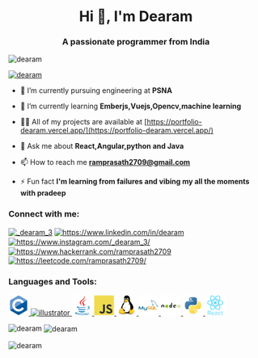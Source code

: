 

<!--
**Dearam/Dearam** is a ✨ _special_ ✨ repository because its `README.md` (this file) appears on your GitHub profile.

Here are some ideas to get you started:

- 🔭 I’m currently working on ...
- 🌱 I’m currently learning ...
- 👯 I’m looking to collaborate on ...
- 🤔 I’m looking for help with ...
- 💬 Ask me about ...
- 📫 How to reach me: ...
- 😄 Pronouns: ...
- ⚡ Fun fact: ...
-->


<h1 align="center">Hi 👋, I'm Dearam</h1>
<h3 align="center">A passionate programmer from India</h3>

<p align="left"> <img src="https://komarev.com/ghpvc/?username=dearam&label=Profile%20views&color=0e75b6&style=flat" alt="dearam" /> </p>

<p align="left"> <a href="https://github.com/ryo-ma/github-profile-trophy"><img src="https://github-profile-trophy.vercel.app/?username=dearam" alt="dearam" /></a> </p>

- 🔭 I’m currently pursuing engineering at **PSNA**

- 🌱 I’m currently learning **Emberjs,Vuejs,Opencv,machine learning**

- 👨‍💻 All of my projects are available at [https://portfolio-dearam.vercel.app/](https://portfolio-dearam.vercel.app/)

- 💬 Ask me about **React,Angular,python and Java**

- 📫 How to reach me **ramprasath2709@gmail.com**

- ⚡ Fun fact **I'm learning from failures and vibing my all the moments with pradeep**

<h3 align="left">Connect with me:</h3>
<p align="left">
<a href="https://twitter.com/_dearam_3" target="blank"><img align="center" src="https://raw.githubusercontent.com/rahuldkjain/github-profile-readme-generator/master/src/images/icons/Social/twitter.svg" alt="_dearam_3" height="30" width="40" /></a>
<a href="https://linkedin.com/in/https://www.linkedin.com/in/dearam" target="blank"><img align="center" src="https://raw.githubusercontent.com/rahuldkjain/github-profile-readme-generator/master/src/images/icons/Social/linked-in-alt.svg" alt="https://www.linkedin.com/in/dearam" height="30" width="40" /></a>
<a href="https://instagram.com/https://www.instagram.com/_dearam_3/" target="blank"><img align="center" src="https://raw.githubusercontent.com/rahuldkjain/github-profile-readme-generator/master/src/images/icons/Social/instagram.svg" alt="https://www.instagram.com/_dearam_3/" height="30" width="40" /></a>
<a href="https://www.hackerrank.com/https://www.hackerrank.com/ramprasath2709" target="blank"><img align="center" src="https://raw.githubusercontent.com/rahuldkjain/github-profile-readme-generator/master/src/images/icons/Social/hackerrank.svg" alt="https://www.hackerrank.com/ramprasath2709" height="30" width="40" /></a>
<a href="https://www.leetcode.com/https://leetcode.com/ramprasath2709/" target="blank"><img align="center" src="https://raw.githubusercontent.com/rahuldkjain/github-profile-readme-generator/master/src/images/icons/Social/leet-code.svg" alt="https://leetcode.com/ramprasath2709/" height="30" width="40" /></a>
</p>

<h3 align="left">Languages and Tools:</h3>
<p align="left"> 
  <a href="https://www.cprogramming.com/" target="_blank" rel="noreferrer"> 
    <img src="https://raw.githubusercontent.com/devicons/devicon/master/icons/c/c-original.svg" alt="c" width="40" height="40"/> 
  </a>
  <a href="https://www.adobe.com/in/products/illustrator.html" target="_blank" rel="noreferrer"> 
    <img src="https://www.vectorlogo.zone/logos/adobe_illustrator/adobe_illustrator-icon.svg" alt="illustrator" width="40" height="40"/> 
  </a> 
  <a href="https://www.java.com" target="_blank" rel="noreferrer"> 
    <img src="https://raw.githubusercontent.com/devicons/devicon/master/icons/java/java-original.svg" alt="java" width="40" height="40"/> 
  </a> 
  <a href="https://developer.mozilla.org/en-US/docs/Web/JavaScript" target="_blank" rel="noreferrer"> 
    <img src="https://raw.githubusercontent.com/devicons/devicon/master/icons/javascript/javascript-original.svg" alt="javascript" width="40" height="40"/> 
  </a> 
  <a href="https://www.linux.org/" target="_blank" rel="noreferrer"> 
    <img src="https://raw.githubusercontent.com/devicons/devicon/master/icons/linux/linux-original.svg" alt="linux" width="40" height="40"/> 
  </a> 
  <a href="https://www.mysql.com/" target="_blank" rel="noreferrer"> 
    <img src="https://raw.githubusercontent.com/devicons/devicon/master/icons/mysql/mysql-original-wordmark.svg" alt="mysql" width="40" height="40"/> 
  </a> 
  <a href="https://nodejs.org" target="_blank" rel="noreferrer"> 
    <img src="https://raw.githubusercontent.com/devicons/devicon/master/icons/nodejs/nodejs-original-wordmark.svg" alt="nodejs" width="40" height="40"/> 
  </a> 
  <a href="https://www.python.org" target="_blank" rel="noreferrer"> 
    <img src="https://raw.githubusercontent.com/devicons/devicon/master/icons/python/python-original.svg" alt="python" width="40" height="40"/> 
  </a> 
  <a href="https://reactjs.org/" target="_blank" rel="noreferrer"> 
    <img src="https://raw.githubusercontent.com/devicons/devicon/master/icons/react/react-original-wordmark.svg" alt="react" width="40" height="40"/> 
  </a> 
</p>

<p><img align="left" src="https://github-readme-stats.vercel.app/api/top-langs?username=dearam&show_icons=true&locale=en&layout=compact" alt="dearam" /></p>

<p>&nbsp;<img align="center" src="https://github-readme-stats.vercel.app/api?username=dearam&show_icons=true&locale=en" alt="dearam" /></p>

<p><img align="center" src="https://github-readme-streak-stats.herokuapp.com/?user=dearam&" alt="dearam" /></p>
